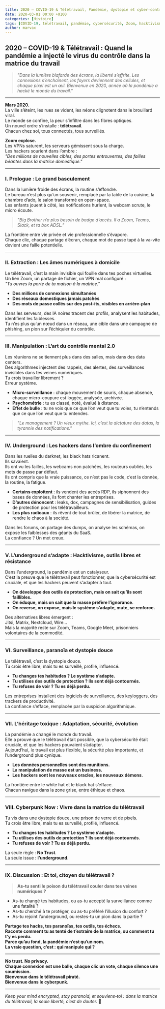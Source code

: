 ```yaml
---
title: 2020 – COVID-19 & Télétravail, Pandémie, dystopie et cyber-contrôle sous néons froids
date: 2020-03-01 00:00 +0100
categories: [Histoire]
tags: [COVID-19, télétravail, pandémie, cybersécurité, Zoom, hacktivisme, underground, cyberpunk, dystopie, blackhat]
author: marvax
---
```


## 2020 – COVID-19 & Télétravail : Quand la pandémie a injecté le virus du contrôle dans la matrice du travail

> *"Dans la lumière blafarde des écrans, la liberté s’effrite. Les connexions s’enchaînent, les foyers deviennent des cellules, et chaque pixel est un œil. Bienvenue en 2020, année où la pandémie a hacké le monde du travail."*

---

**Mars 2020.**  
La ville s’éteint, les rues se vident, les néons clignotent dans le brouillard viral.  
Le monde se confine, la peur s’infiltre dans les fibres optiques.  
Un nouvel ordre s’installe : **télétravail**.  
Chacun chez soi, tous connectés, tous surveillés.

**Zoom explose.**  
Les VPNs saturent, les serveurs gémissent sous la charge.  
Les hackers sourient dans l’ombre :  
*"Des millions de nouvelles cibles, des portes entrouvertes, des failles béantes dans la matrice domestique."*

---

### I. Prologue : Le grand basculement

Dans la lumière froide des écrans, la routine s’effondre.  
Le bureau n’est plus qu’un souvenir, remplacé par la table de la cuisine, la chambre d’ado, le salon transformé en open-space.  
Les enfants jouent à côté, les notifications hurlent, la webcam scrute, le micro écoute.

> *"Big Brother n’a plus besoin de badge d’accès. Il a Zoom, Teams, Slack, et ta box ADSL."*

La frontière entre vie privée et vie professionnelle s’évapore.  
Chaque clic, chaque partage d’écran, chaque mot de passe tapé à la va-vite devient une faille potentielle.

---

### II. Extraction : Les âmes numériques à domicile

Le télétravail, c’est la main invisible qui fouille dans tes poches virtuelles.  
Un lien Zoom, un partage de fichier, un VPN mal configuré :  
*"Tu ouvres la porte de ta maison à la matrice."*

- **Des millions de connexions simultanées**  
- **Des réseaux domestiques jamais patchés**  
- **Des mots de passe collés sur des post-its, visibles en arrière-plan**

Dans les serveurs, des IA noires tracent des profils, analysent les habitudes, identifient les faiblesses.  
Tu n’es plus qu’un nœud dans un réseau, une cible dans une campagne de phishing, un pion sur l’échiquier du contrôle.

---

### III. Manipulation : L’art du contrôle mental 2.0

Les réunions ne se tiennent plus dans des salles, mais dans des data centers.  
Des algorithmes injectent des rappels, des alertes, des surveillances invisibles dans tes veines numériques.  
Tu crois travailler librement ?  
Erreur système.

- **Micro-surveillance** : chaque mouvement de souris, chaque absence, chaque micro-coupure est loggée, analysée, archivée.
- **Psychométrie** : tu es classé, noté, évalué à distance.
- **Effet de bulle** : tu ne vois que ce que l’on veut que tu voies, tu n’entends que ce que l’on veut que tu entendes.

> *"Le management ? Un vieux mythe. Ici, c’est la dictature des datas, la tyrannie des notifications."*

---

### IV. Underground : Les hackers dans l’ombre du confinement

Dans les ruelles du darknet, les black hats ricanent.  
Ils savaient.  
Ils ont vu les failles, les webcams non patchées, les routeurs oubliés, les mots de passe par défaut.  
Ils ont compris que la vraie puissance, ce n’est pas le code, c’est la donnée, la routine, la fatigue.

- **Certains exploitent** : ils vendent des accès RDP, ils siphonnent des bases de données, ils font chanter les entreprises.
- **D’autres dénoncent** : leaks, dox, campagnes de sensibilisation, guides de protection pour les télétravailleurs.
- **Les plus radicaux** : ils rêvent de tout brûler, de libérer la matrice, de rendre le chaos à la société.

Dans les forums, on partage des dumps, on analyse les schémas, on expose les faiblesses des géants du SaaS.  
La confiance ? Un mot creux.

---

### V. L’underground s’adapte : Hacktivisme, outils libres et résistance

Dans l’underground, la pandémie est un catalyseur.  
C’est la preuve que le télétravail peut fonctionner, que la cybersécurité est cruciale, et que les hackers peuvent s’adapter à tout.

- **On développe des outils de protection, mais on sait qu’ils sont faillibles.**
- **On éduque, mais on sait que la masse préfère l’ignorance.**
- **On reverse, on expose, mais le système s’adapte, mute, se renforce.**

Des alternatives libres émergent :  
Jitsi, Matrix, Nextcloud, Wire…  
Mais la majorité reste sur Zoom, Teams, Google Meet, prisonniers volontaires de la commodité.

---

### VI. Surveillance, paranoïa et dystopie douce

Le télétravail, c’est la dystopie douce.  
Tu crois être libre, mais tu es surveillé, profilé, influencé.

- **Tu changes tes habitudes ? Le système s’adapte.**
- **Tu utilises des outils de protection ? Ils sont déjà contournés.**
- **Tu refuses de voir ? Tu es déjà perdu.**

Les entreprises installent des logiciels de surveillance, des keyloggers, des trackers de productivité.  
La confiance s’efface, remplacée par la suspicion algorithmique.

---

### VII. L’héritage toxique : Adaptation, sécurité, évolution

La pandémie a changé le monde du travail.  
Elle a prouvé que le télétravail était possible, que la cybersécurité était cruciale, et que les hackers pouvaient s’adapter.  
Aujourd’hui, le travail est plus flexible, la sécurité plus importante, et l’underground plus cynique.

- **Les données personnelles sont des munitions.**
- **La manipulation de masse est un business.**
- **Les hackers sont les nouveaux oracles, les nouveaux démons.**

La frontière entre le white hat et le black hat s’efface.  
Chacun navigue dans la zone grise, entre éthique et chaos.

---

### VIII. Cyberpunk Now : Vivre dans la matrice du télétravail

Tu vis dans une dystopie douce, une prison de verre et de pixels.  
Tu crois être libre, mais tu es surveillé, profilé, influencé.

- **Tu changes tes habitudes ? Le système s’adapte.**
- **Tu utilises des outils de protection ? Ils sont déjà contournés.**
- **Tu refuses de voir ? Tu es déjà perdu.**

La seule règle : **No Trust**.  
La seule issue : **l’underground**.

---

### IX. Discussion : Et toi, citoyen du télétravail ?

> **As-tu senti le poison du télétravail couler dans tes veines numériques ?**

- As-tu changé tes habitudes, ou as-tu accepté la surveillance comme une fatalité ?
- As-tu cherché à te protéger, ou as-tu préféré l’illusion du confort ?
- As-tu rejoint l’underground, ou restes-tu un pion dans la partie ?

**Partage tes hacks, tes paranoïas, tes outils, tes échecs.  
Raconte comment tu as tenté de t’extraire de la matrice, ou comment tu t’y es perdu.  
Parce qu’au fond, la pandémie n’est qu’un nom.  
La vraie question, c’est : qui manipule qui ?**

---

**No trust. No privacy.  
Chaque connexion est une balle, chaque clic un vote, chaque silence une soumission.  
Bienvenue dans le télétravail piraté.  
Bienvenue dans le cyberpunk.**

---

*Keep your mind encrypted, stay paranoid, et souviens-toi : dans la matrice du télétravail, la seule liberté, c’est de douter.* 🦠
